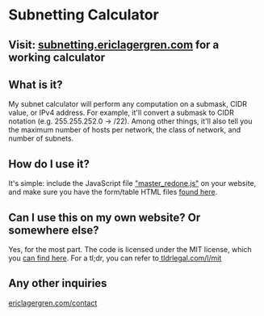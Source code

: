 <h1>Subnetting Calculator</h1>
<h2>Visit: <a href="http://subnetting.ericlagergren.com">subnetting.ericlagergren.com</a> for a working calculator</h2>
<h2>What is it?</h2>
<p>My subnet calculator will perform any computation on a submask, CIDR value, or IPv4 address. For example, it'll convert a submask to CIDR notation (e.g. 255.255.252.0 -> /22). Among other things, it'll also tell you the maximum number of hosts per network, the class of network, and number of subnets.<p>
<h2>How do I use it?</h2>
<p>It's simple: include the JavaScript file <a href="//subnetting.ericlagergren.com/src/js/master_redone.js">"master_redone.js"</a> on your website, and make sure you have the form/table HTML files <a href="//subnetting.ericlagergren.com/src/html/html.html">found here</a>.</p>
<h2>Can I use this on my own website? Or somewhere else?</h2>
<p>Yes, for the most part. The code is licensed under the MIT license, which you <a href="/license.txt">can find here</a>. For a tl;dr, you can refer to<a href="https://tldrlegal.com/license/mit-license"> tldrlegal.com/l/mit</a></p>

<h2>Any other inquiries</h2>
<p><a href="http://www.ericlagergren.com/contact">ericlagergren.com/contact</a></p>
